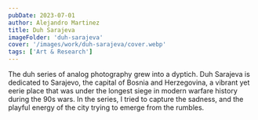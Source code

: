 ```yaml
---
pubDate: 2023-07-01
author: Alejandro Martinez
title: Duh Sarajeva
imageFolder: 'duh-sarajeva'
cover: '/images/work/duh-sarajeva/cover.webp'
tags: ['Art & Research']
---
```


The duh series of analog photography grew into a dyptich. Duh Sarajeva is dedicated to Sarajevo, the capital of Bosnia and Herzegovina, a vibrant yet eerie place that was under the longest siege in modern warfare history during the 90s wars. In the series, I tried to capture the sadness, and the playful energy of the city trying to emerge from the rumbles. 